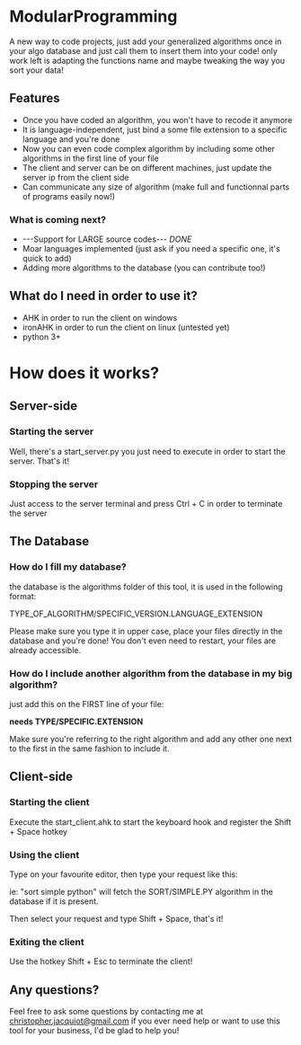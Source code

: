 # ModularProgramming
A new way to code projects, just add your generalized algorithms once in your algo database and just call them to insert them into your code! only work left is adapting the functions name and maybe tweaking the way you sort your data!

## Features

-  Once you have coded an algorithm, you won't have to recode it anymore
-  It is language-independent, just bind a some file extension to a specific language and you're done
-  Now you can even code complex algorithm by including some other algorithms in the first line of your file
-  The client and server can be on different machines, just update the server ip from the client 
side
- Can communicate any size of algorithm (make full and functionnal parts of programs easily now!)

### What is coming next?

-  ---Support for LARGE source codes--- *DONE*
-  Moar languages implemented (just ask if you need a specific one, it's quick to add)
-  Adding more algorithms to the database (you can contribute too!)

## What do I need in order to use it?

-  AHK in order to run the client on windows
-  ironAHK in order to run the client on linux (untested yet)
-  python 3+


# How does it works?

## Server-side

### Starting the server

Well, there's a start_server.py you just need to execute in order to start the server.
That's it!

### Stopping the server

Just access to the server terminal and press Ctrl + C in order to terminate the server

## The Database

### How do I fill my database?

the database is the algorithms folder of this tool, it is used in the following format:

TYPE_OF_ALGORITHM/SPECIFIC_VERSION.LANGUAGE_EXTENSION

Please make sure you type it in upper case, place your files directly in the database and you're done! 
You don't even need to restart, your files are already accessible.

### How do I include another algorithm from the database in my big algorithm?

just add this on the FIRST line of your file:

**needs TYPE/SPECIFIC.EXTENSION**

Make sure you're referring to the right algorithm and add any other one next to the first in the same fashion to include it.

## Client-side

### Starting the client

Execute the start_client.ahk to start the keyboard hook and register the Shift + Space hotkey

### Using the client

Type on your favourite editor, then type your request like this:

<type of algorithm> <specific version> <language used>
ie: "sort simple python" will fetch the SORT/SIMPLE.PY algorithm in the database if it is present.

Then select your request and type Shift + Space, that's it!

### Exiting the client

Use the hotkey Shift + Esc to terminate the client!

## Any questions?

Feel free to ask some questions by contacting me at christopher.jacquiot@gmail.com if you ever need help or want to
use this tool for your business, I'd be glad to help you!
